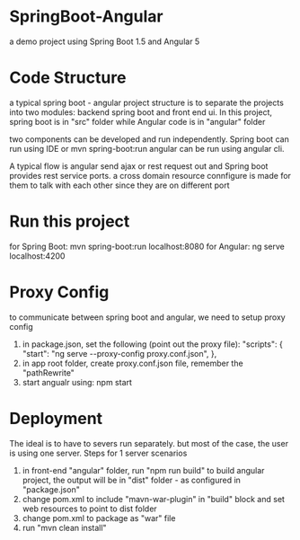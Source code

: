 # SpringBoot-Angular
a demo project using Spring Boot 1.5 and Angular 5

# Code Structure
a typical spring boot - angular project structure is to separate the projects into two modules: backend spring boot and front end ui.
In this project, spring boot is in "src" folder while Angular code is in "angular" folder

two components can be developed and run independently. Spring boot can run using IDE or mvn spring-boot:run
angular can be run using angular cli.

A typical flow is angular send ajax or rest request out and Spring boot provides rest service ports. a cross domain resource connfigure is made for them to talk with each other since they are on different port

# Run this project
for Spring Boot:    mvn spring-boot:run     localhost:8080
for Angular:        ng serve                localhost:4200

# Proxy Config
to communicate between spring boot and angular, we need to setup proxy config
1. in package.json, set the following (point out the proxy file): 
    "scripts": {
        "start": "ng serve --proxy-config proxy.conf.json",
      },
2. in app root folder, create proxy.conf.json file, remember the "pathRewrite"
3. start angualr using: npm start

# Deployment
The ideal is to have to severs run separately. but most of the case, the user is using one server. Steps for 1 server scenarios
1. in front-end "angular" folder, run "npm run build" to build angular project, the output will be in "dist" folder - as configured in "package.json"
2. change pom.xml to include "mavn-war-plugin" in "build" block and set web resources to point to dist folder
3. change pom.xml to package as "war" file
4. run "mvn clean install"